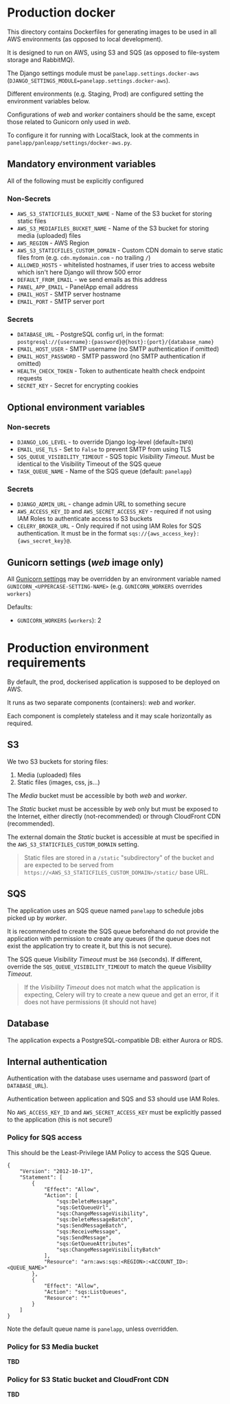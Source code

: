 # Production docker

This directory contains Dockerfiles for generating images to be used in all AWS environments (as opposed to local development).

It is designed to run on AWS, using S3 and SQS (as opposed to file-system storage and RabbitMQ).

The Django settings module must be `panelapp.settings.docker-aws` (`DJANGO_SETTINGS_MODULE=panelapp.settings.docker-aws`).

Different environments (e.g. Staging, Prod) are configured setting the environment variables below.

Configurations of _web_ and _worker_ containers should be the same, except those related to Gunicorn only used in _web_.

To configure it for running with LocalStack, look at the comments in `panelapp/panleapp/settings/docker-aws.py`.

##  Mandatory environment variables

All of the following must be explicitly configured

### Non-Secrets

* `AWS_S3_STATICFILES_BUCKET_NAME` - Name of the S3 bucket for storing static files
* `AWS_S3_MEDIAFILES_BUCKET_NAME` - Name of the S3 bucket for storing media (uploaded) files
* `AWS_REGION` - AWS Region
* `AWS_S3_STATICFILES_CUSTOM_DOMAIN` - Custom CDN domain to serve static files from (e.g. `cdn.mydomain.com` - no trailing `/`)
* `ALLOWED_HOSTS` - whitelisted hostnames, if user tries to access website which isn't here Django will throw 500 error
* `DEFAULT_FROM_EMAIL` - we send emails as this address
* `PANEL_APP_EMAIL` - PanelApp email address
* `EMAIL_HOST` - SMTP server hostname
* `EMAIL_PORT` - SMTP server port

### Secrets

* `DATABASE_URL` - PostgreSQL config url, in the format: `postgresql://{username}:{password}@{host}:{port}/{database_name}`
* `EMAIL_HOST_USER` - SMTP username (no SMTP authentication if omitted)
* `EMAIL_HOST_PASSWORD` - SMTP password (no SMTP authentication if omitted)
* `HEALTH_CHECK_TOKEN` - Token to authenticate health check endpoint requests
* `SECRET_KEY` - Secret for encrypting cookies


## Optional environment variables

### Non-secrets

* `DJANGO_LOG_LEVEL` - to override Django log-level (default=`INFO`)
* `EMAIL_USE_TLS` - Set to `False` to prevent SMTP from using TLS
* `SQS_QUEUE_VISIBILITY_TIMEOUT` - SQS topic _Visibility Timeout_. Must be identical to the Visibility Timeout of the SQS queue
* `TASK_QUEUE_NAME` - Name of the SQS queue (default: `panelapp`)     

### Secrets

* `DJANGO_ADMIN_URL` - change admin URL to something secure
* `AWS_ACCESS_KEY_ID` and `AWS_SECRET_ACCESS_KEY` - required if not using IAM Roles to authenticate access to S3 buckets   
* `CELERY_BROKER_URL` - Only required if not using IAM Roles for SQS authentication. 
    It must be in the format `sqs://{aws_access_key}:{aws_secret_key}@`.

## Gunicorn settings (_web_ image only)

All [Gunicorn settings](http://docs.gunicorn.org/en/latest/settings.html) may be overridden by an environment variable 
named `GUNICORN_<UPPERCASE-SETTING-NAME>` (e.g. `GUNICORN_WORKERS` overrides `workers`) 

Defaults:

* `GUNICORN_WORKERS` (`workers`): 2

# Production environment requirements

By default, the prod, dockerised application is supposed to be deployed on AWS.

It runs as two separate components (containers): _web_ and _worker_. 

Each component is completely stateless and it may scale horizontally as required.

## S3 

We two S3 buckets for storing files:

1. Media (uploaded) files
2. Static files (images, css, js...)

The _Media_ bucket must be accessible by both _web_ and _worker_.

The _Static_ bucket must be accessible by _web_ only but must be exposed to the Internet, either directly (not-recommended)
or through CloudFront CDN (recommended).

The external domain the _Static_ bucket is accessible at must be specified in the `AWS_S3_STATICFILES_CUSTOM_DOMAIN` setting.

> Static files are stored in a `/static` "subdirectory" of the bucket and are expected to be served from 
`https://<AWS_S3_STATICFILES_CUSTOM_DOMAIN>/static/` base URL.

## SQS

The application uses an SQS queue named `panelapp` to schedule jobs picked up by _worker_.

It is recommended to create the SQS queue beforehand do not provide the application with permission to create any queues 
(if the queue does not exist the application try to create it, but this is not secure).

The SQS queue _Visibility Timeout_ must be `360` (seconds). 
If different, override the `SQS_QUEUE_VISIBILITY_TIMEOUT` to match the queue _Visibility Timeout_.

> If the _Visibility Timeout_ does not match what the application is expecting, Celery will try to create a new queue 
> and get an error, if it does not have permissions (it should not have)

## Database

The application expects a PostgreSQL-compatible DB: either Aurora or RDS.

## Internal authentication 

Authentication with the database uses username and password (part of `DATABASE_URL`).

Authentication between application and SQS and S3 should use IAM Roles.

No `AWS_ACCESS_KEY_ID` and `AWS_SECRET_ACCESS_KEY` must be explicitly passed to the application (this is not secure!)


### Policy for SQS access

This should be the Least-Privilege IAM Policy to access the SQS Queue.

```
{
    "Version": "2012-10-17",
    "Statement": [
        {
            "Effect": "Allow",
            "Action": [
                "sqs:DeleteMessage",
                "sqs:GetQueueUrl",
                "sqs:ChangeMessageVisibility",
                "sqs:DeleteMessageBatch",
                "sqs:SendMessageBatch",
                "sqs:ReceiveMessage",
                "sqs:SendMessage",
                "sqs:GetQueueAttributes",
                "sqs:ChangeMessageVisibilityBatch"
            ],
            "Resource": "arn:aws:sqs:<REGION>:<ACCOUNT_ID>:<QUEUE_NAME>"
        },
        {
            "Effect": "Allow",
            "Action": "sqs:ListQueues",
            "Resource": "*"
        }
    ]
}
```

Note the default queue name is `panelapp`, unless overridden.

### Policy for S3 Media bucket

**TBD**

### Policy for S3 Static bucket and CloudFront CDN

**TBD**
